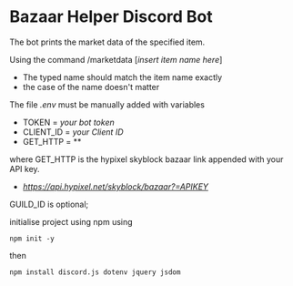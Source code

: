 # Bazaar Helper Discord Bot

The bot prints the market data of the specified item.

Using the command /marketdata [*insert item name here*]
- The typed name should match the item name exactly
- the case of the name doesn't matter

The file *.env* must be manually added with variables
- TOKEN = *your bot token*
- CLIENT_ID = *your Client ID*
- GET_HTTP = **

where GET_HTTP is the hypixel skyblock bazaar link appended with your API key.
- *https://api.hypixel.net/skyblock/bazaar?=APIKEY*

GUILD_ID is optional;

initialise project using npm using

```npm init -y```

then

```npm install discord.js dotenv jquery jsdom```
